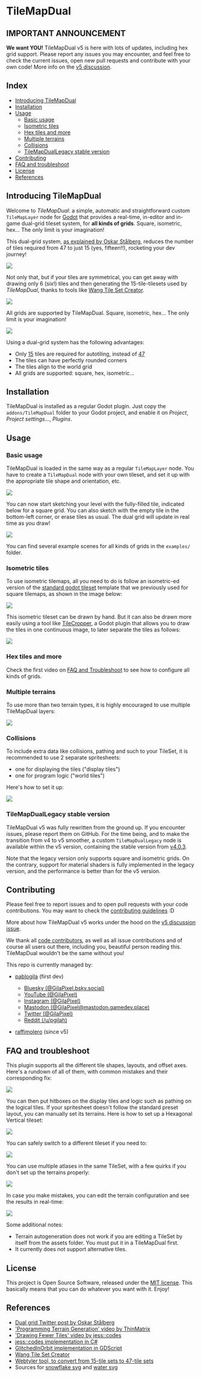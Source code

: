 # TileMapDual

## IMPORTANT ANNOUNCEMENT

**We want YOU!** TileMapDual v5 is here with lots of updates, including hex grid support. Please report any issues you may encounter, and feel free to check the current issues, open new pull requests and contribute with your own code!
More info on the [v5 discussion](https://github.com/pablogila/TileMapDual/issues/16).


## Index

- [Introducing TileMapDual](#introducing-tilemapdual)
- [Installation](#installation)
- [Usage](#usage)
    - [Basic usage](#basic-usage)
    - [Isometric tiles](#isometric-tiles)
    - [Hex tiles and more](#hex-tiles-and-more)
    - [Multiple terrains](#multiple-terrains)
    - [Collisions](#collisions)
    - [TileMapDualLegacy stable version](#tilemapduallegacy-stable-version)
- [Contributing](#contributing)
- [FAQ and troubleshoot](#faq-and-troubleshoot)
- [License](#license)
- [References](#references)


## Introducing TileMapDual

Welcome to *TileMapDual*: a simple, automatic and straightforward custom `TileMapLayer` node for [Godot](https://github.com/godotengine/godot) that provides a real-time, in-editor and in-game dual-grid tileset system, for **all kinds of grids**. Square, isometric, hex... The only limit is your imagination!  

This dual-grid system, [as explained by Oskar Stålberg](https://x.com/OskSta/status/1448248658865049605), reduces the number of tiles required from 47 to just 15 (yes, fifteen!!), rocketing your dev journey!  

![](docs/demo_jess.gif)  

Not only that, but if your tiles are symmetrical, you can get away with drawing only 6 (six!) tiles and then generating the 15-tile-tilesets used by *TileMapDual*, thanks to tools like [Wang Tile Set Creator](https://github.com/kleingeist37/godot-wang-converter).  

![](docs/reference_dual.jpeg)  

All grids are supported by TileMapDual. Square, isometric, hex... The only limit is your imagination!  

![](docs/demo_iso.gif)  


Using a dual-grid system has the following advantages:  
- Only [15](https://user-images.githubusercontent.com/47016402/87044518-ee28fa80-c1f6-11ea-86f5-de53e86fcbb6.png) tiles are required for autotiling, instead of [47](https://user-images.githubusercontent.com/47016402/87044533-f5e89f00-c1f6-11ea-9178-67b2e357ee8a.png)
- The tiles can have perfectly rounded corners
- The tiles align to the world grid
- All grids are supported: square, hex, isometric...


## Installation

TileMapDual is installed as a regular Godot plugin.
Just copy the `addons/TileMapDual` folder to your Godot project, and enable it on *Project*, *Project settings...*, *Plugins*.  


## Usage

### Basic usage

TileMapDual is loaded in the same way as a regular `TileMapLayer` node.
You have to create a `TileMapDual` node with your own tileset, and set it up with the appropriate tile shape and orientation, etc.

![](docs/setup.gif)


You can now start sketching your level with the fully-filled tile, indicated below for a square grid.
You can also sketch with the empty tile in the bottom-left corner, or erase tiles as usual. The dual grid will update in real time as you draw! 

![](docs/reference_tileset_standard.png)

You can find several example scenes for all kinds of grids in the `examples/` folder.


### Isometric tiles

To use isometric tilemaps, all you need to do is follow an isometric-ed version of the [standard godot tileset](https://user-images.githubusercontent.com/47016402/87044518-ee28fa80-c1f6-11ea-86f5-de53e86fcbb6.png) template that we previously used for square tilemaps, as shown in the image below:  

![](docs/reference_tileset_isometric.svg)  

This isometric tileset can be drawn by hand.
But it can also be drawn more easily using a tool like [TileCropper](https://github.com/pablogila/TileCropper), a Godot plugin that allows you to draw the tiles in one continuous image, to later separate the tiles as follows:  

![](docs/reference_tilecropper.png)  


### Hex tiles and more

Check the first video on [FAQ and Troubleshoot](#faq-and-troubleshoot) to see how to configure all kinds of grids.


### Multiple terrains

To use more than two terrain types, it is highly encouraged to use multiple TileMapDual layers:

![](docs/multiple_layers.gif)


### Collisions

To include extra data like collisions, pathing and such to your TileSet, it is recommended to use 2 separate spritesheets:
- one for displaying the tiles ("display tiles")
- one for program logic ("world tiles")

Here's how to set it up:

![](docs/custom_drawing_sprites.gif)


### TileMapDualLegacy stable version

TileMapDual v5 was fully rewritten from the ground up. If you encounter issues, please report them on GitHub. For the time being, and to make the transition from v4 to v5 smoother, a custom `TileMapDualLegacy` node is available within the v5 version, containing the stable version from [v4.0.3](https://github.com/pablogila/TileMapDual/tree/v4.0.3).

Note that the legacy version only supports square and isometric grids. On the contrary, support for material shaders is fully implemented in the legacy version, and the performance is better than for the v5 version.


## Contributing

Please feel free to report issues and to open pull requests with your code contributions. You may want to check the [contributing guidelines](CONTRIBUTING.md) :D

More about how TileMapDual v5 works under the hood on the [v5 discussion issue](https://github.com/pablogila/TileMapDual/issues/16).

We thank all [code contributors](https://github.com/pablogila/TileMapDual/graphs/contributors), as well as all issue contributions and of course all users out there, including you, beautiful person reading this. TileMapDual wouldn't be the same without you!

This repo is currently managed by:

- [pablogila](https://github.com/pablogila) (first dev)
    - [Bluesky (@GilaPixel.bsky.social)](https://bsky.app/profile/gilapixel.bsky.social)
    - [YouTube (@GilaPixel)](https://www.youtube.com/@gilapixel)
    - [Instagram (@GilaPixel)](https://www.instagram.com/gilapixel/)
    - [Mastodon (@GilaPixel@mastodon.gamedev.place)](https://mastodon.gamedev.place/@GilaPixel)
    - [Twitter (@GilaPixel)](https://x.com/gilapixel)
    - [Reddit (/u/pgilah)](https://www.reddit.com/u/pgilah/)

- [raffimolero](https://github.com/raffimolero) (since v5)


## FAQ and troubleshoot

This plugin supports all the different tile shapes, layouts, and offset axes.
Here's a rundown of all of them, with common mistakes and their corresponding fix:

![](docs/all_shapes_and_common_mistakes.gif)


You can then put hitboxes on the display tiles and logic such as pathing on the logical tiles.
If your spritesheet doesn't follow the standard preset layout, you can manually set its terrains.
Here is how to set up a Hexagonal Vertical tileset:

![](docs/manual_hexagonal_terrain_setup.gif)


You can safely switch to a different tileset if you need to:

![](docs/change_tilesets.gif)


You can use multiple atlases in the same TileSet, with a few quirks if you don't set up the terrains properly:

![](docs/multiple_atlases_conflict.gif)


In case you make mistakes, you can edit the terrain configuration and see the results in real-time:

![](docs/terrain_setup_live_feedback.gif)


Some additional notes:
- Terrain autogeneration does not work if you are editing a TileSet by itself from the assets folder. You must put it in a TileMapDual first.
- It currently does not support alternative tiles.




## License

This project is Open Source Software, released under the [MIT license](LICENSE). This basically means that you can do whatever you want with it. Enjoy! 


## References

- [Dual grid Twitter post by Oskar Stålberg](https://x.com/OskSta/status/1448248658865049605)
- ['Programming Terrain Generation' video by ThinMatrix](https://www.youtube.com/watch?v=buKQjkad2I0)
- ['Drawing Fewer Tiles' video by jess::codes](https://www.youtube.com/watch?v=jEWFSv3ivTg)
- [jess::codes implementation in C#](https://github.com/jess-hammer/dual-grid-tilemap-system-godot)
- [GlitchedInOrbit implementation in GDScript](https://github.com/GlitchedinOrbit/dual-grid-tilemap-system-godot-gdscript)
- [Wang Tile Set Creator](https://github.com/kleingeist37/godot-wang-converter)
- [Webtyler tool, to convert from 15-tile sets to 47-tile sets](https://wareya.github.io/webtyler/)
- Sources for [snowflake svg](https://pixsector.com/icon/free-snowflake-svg-vectorart/967) and [water svg](https://www.svgrepo.com/svg/103674/water-drop)

